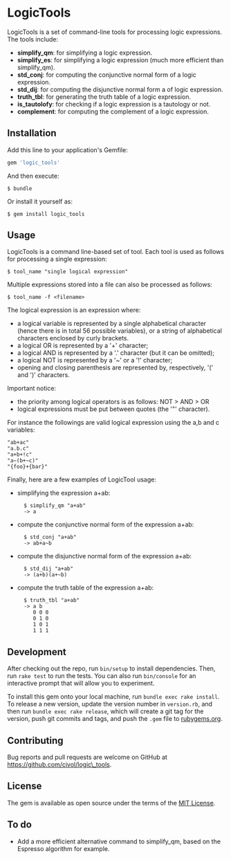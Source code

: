 # LogicTools

LogicTools is a set of command-line tools for processing logic expressions.
The tools include:

 * __simplify\_qm__:  for simplifying a logic expression.
 * __simplify\_es__:  for simplifying a logic expression (much more efficient than simplify_qm).
 * __std\_conj__:  for computing the conjunctive normal form of a logic expression.
 * __std\_dij__:   for computing the disjunctive normal form a of logic expression.
 * __truth\_tbl__: for generating the truth table of a logic expression.
 * __is\_tautolofy__: for checking if a logic expression is a tautology or not.
 * __complement__: for computing the complement of a logic expression.


## Installation

Add this line to your application's Gemfile:

```ruby
gem 'logic_tools'
```

And then execute:

    $ bundle

Or install it yourself as:

    $ gem install logic_tools

## Usage

LogicTools is a command line-based set of tool. Each tool is used as follows for processing a single expression:

    $ tool_name "single logical expression"

Multiple expressions stored into a file can also be processed as follows:

    $ tool_name -f <filename>

The logical expression is an expression where:

* a logical variable is represented by a single alphabetical character (hence there is in total 56 possible variables), or a string of alphabetical characters enclosed by curly brackets.
* a logical OR is represented by a '+' character;
* a logical AND is represented by a '.' character (but it can be omitted);
* a logical NOT is represented by a '~' or a '!' character;
* opening and closing parenthesis are represented by, respectively, '(' and ')' characters.

Important notice: 

* the priority among logical operators is as follows: NOT > AND > OR
* logical expressions must be put between quotes (the '"' character).

For instance the followings are valid logical expression using the a,b and c variables:

    "ab+ac"
    "a.b.c"
    "a+b+!c"
    "a~(b+~c)"
    "{foo}+{bar}"

Finally, here are a few examples of LogicTool usage:

* simplifying the expression a+ab:

        $ simplify_qm "a+ab"
        -> a
* compute the conjunctive normal form of the expression a+ab:

        $ std_conj "a+ab"
        -> ab+a~b

* compute the disjunctive normal form of the expression a+ab:

        $ std_dij "a+ab"
        -> (a+b)(a+~b)

* compute the truth table of the expression a+ab:

        $ truth_tbl "a+ab"
        -> a b
           0 0 0
           0 1 0
           1 0 1
           1 1 1

## Development

After checking out the repo, run `bin/setup` to install dependencies. Then, run `rake test` to run the tests. You can also run `bin/console` for an interactive prompt that will allow you to experiment.

To install this gem onto your local machine, run `bundle exec rake install`. To release a new version, update the version number in `version.rb`, and then run `bundle exec rake release`, which will create a git tag for the version, push git commits and tags, and push the `.gem` file to [rubygems.org](https://rubygems.org).

## Contributing

Bug reports and pull requests are welcome on GitHub at https://github.com/civol/logic\_tools.


## License

The gem is available as open source under the terms of the [MIT License](http://opensource.org/licenses/MIT).


## To do
* Add a more efficient alternative command to simplify_qm, based on the Espresso algorithm for example.


